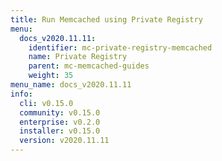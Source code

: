 ```yaml
---
title: Run Memcached using Private Registry
menu:
  docs_v2020.11.11:
    identifier: mc-private-registry-memcached
    name: Private Registry
    parent: mc-memcached-guides
    weight: 35
menu_name: docs_v2020.11.11
info:
  cli: v0.15.0
  community: v0.15.0
  enterprise: v0.2.0
  installer: v0.15.0
  version: v2020.11.11
---
```


